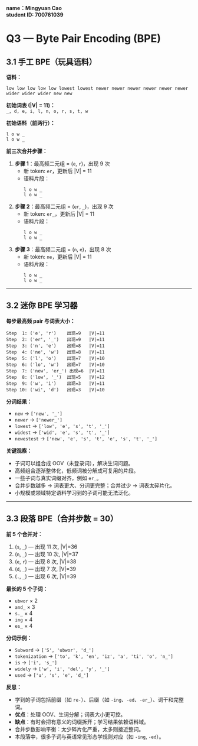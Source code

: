 **name：Mingyuan Cao   
student ID: 700761039**

# Q3 — Byte Pair Encoding (BPE)

## 3.1 手工 BPE（玩具语料）

**语料：**  
```
low low low low low lowest lowest newer newer newer newer newer newer wider wider wider new new
```

**初始词表 (|V| = 11)：**  
`_, d, e, i, l, n, o, r, s, t, w`  

**初始语料（前两行）：**  
```
l o w _
l o w _
```

**前三次合并步骤：**
1. **步骤 1**：最高频二元组 = (`e`, `r`)，出现 9 次  
   - 新 token: `er`，更新后 |V| = 11  
   - 语料片段：  
     ```
     l o w _
     l o w _
     ```
2. **步骤 2**：最高频二元组 = (`er`, `_`)，出现 9 次  
   - 新 token: `er_`，更新后 |V| = 11  
   - 语料片段：  
     ```
     l o w _
     l o w _
     ```
3. **步骤 3**：最高频二元组 = (`n`, `e`)，出现 8 次  
   - 新 token: `ne`，更新后 |V| = 11  
   - 语料片段：  
     ```
     l o w _
     l o w _
     ```

---

## 3.2 迷你 BPE 学习器

**每步最高频 pair 与词表大小：**
```
Step  1: ('e', 'r')    出现=9   |V|=11
Step  2: ('er', '_')   出现=9   |V|=11
Step  3: ('n', 'e')    出现=8   |V|=11
Step  4: ('ne', 'w')   出现=8   |V|=11
Step  5: ('l', 'o')    出现=7   |V|=10
Step  6: ('lo', 'w')   出现=7   |V|=10
Step  7: ('new', 'er_') 出现=6  |V|=11
Step  8: ('low', '_')  出现=5   |V|=12
Step  9: ('w', 'i')    出现=3   |V|=11
Step 10: ('wi', 'd')   出现=3   |V|=10
```

**分词结果：**
- `new` → `['new', '_']`  
- `newer` → `['newer_']`  
- `lowest` → `['low', 'e', 's', 't', '_']`  
- `widest` → `['wid', 'e', 's', 't', '_']`  
- `newestest` → `['new', 'e', 's', 't', 'e', 's', 't', '_']`  

**关键观察：**
- 子词可以组合成 OOV（未登录词），解决生词问题。  
- 高频组合逐渐整体化，低频词被分解成可复用的片段。  
- 一些子词与真实词缀对齐，例如 `er_`。  
- 合并步数越多 → 词表更大、分词更完整；合并过少 → 词表太碎片化。  
- 小规模或领域特定语料学习到的子词可能无法泛化。  

---

## 3.3 段落 BPE（合并步数 = 30）

**前 5 个合并对：**
1. (`s`, `_`) — 出现 11 次, |V|=36  
2. (`n`, `_`) — 出现 10 次, |V|=37  
3. (`e`, `r`) — 出现 8 次, |V|=38  
4. (`d`, `_`) — 出现 7 次, |V|=39  
5. (`.`, `_`) — 出现 6 次, |V|=39  

**最长的 5 个子词：**
- `ubwor` × 2  
- `and_` × 3  
- `s._` × 4  
- `ing` × 4  
- `es_` × 4  

**分词示例：**
- `Subword` → `['S', 'ubwor', 'd_']`  
- `tokenization` → `['to', 'k', 'en', 'iz', 'a', 'ti', 'o', 'n_']`  
- `is` → `['i', 's_']`  
- `widely` → `['w', 'i', 'del', 'y', '_']`  
- `used` → `['u', 's', 'e', 'd_']`  

**反思：**
- 学到的子词包括前缀（如 `re-`）、后缀（如 `-ing`、`-ed`、`-er_`）、词干和完整词。  
- **优点**：处理 OOV、生词分解；词表大小更可控。  
- **缺点**：有时会把有意义的词缀拆开；学习结果依赖语料域。  
- 合并步数影响平衡：太少碎片化严重，太多则接近整词。  
- 本段落中，很多子词与英语常见形态学规则对应（如 `-ing`, `-ed`）。  
